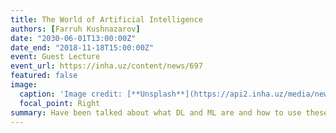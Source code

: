 ```yaml
---
title: The World of Artificial Intelligence
authors: [Farruh Kushnazarov]
date: "2030-06-01T13:00:00Z"
date_end: "2018-11-18T15:00:00Z"
event: Guest Lecture
event_url: https://inha.uz/content/news/697
featured: false
image:
  caption: 'Image credit: [**Unsplash**](https://api2.inha.uz/media/news/17-720.jpg)'
  focal_point: Right
summary: Have been talked about what DL and ML are and how to use these technologies in the interests of contemporary life. And also about artificial neural networks based on CNN (Convolutional NN) and RNN (Recurrent NN) technologies, etc.
---
```

